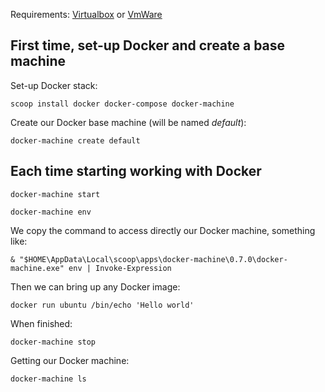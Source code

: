 Requirements: [Virtualbox](https://www.virtualbox.org/) or [VmWare](https://www.vmware.com/)

## First time, set-up Docker and create a base machine

Set-up Docker stack:

    scoop install docker docker-compose docker-machine

Create our Docker base machine (will be named _default_):

    docker-machine create default

## Each time starting working with Docker

    docker-machine start

    docker-machine env

We copy the command to access directly our Docker machine, something like:

    & "$HOME\AppData\Local\scoop\apps\docker-machine\0.7.0\docker-machine.exe" env | Invoke-Expression

Then we can bring up any Docker image:

    docker run ubuntu /bin/echo 'Hello world'

When finished:

    docker-machine stop

Getting our Docker machine:
    
    docker-machine ls